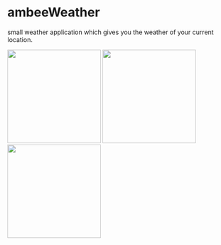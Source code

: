 # ambeeWeather
small weather application which gives you the weather of your current location.

<img src = "https://user-images.githubusercontent.com/69685349/196053531-7f7e134a-7ee3-4a83-9826-73cf25cd7faa.PNG" width="210" hight ="360">  <img src = "https://user-images.githubusercontent.com/69685349/196053545-b02e85ee-793d-4aca-901c-14dddc92c2f3.PNG" width="210" hight ="360">  <img src = "https://user-images.githubusercontent.com/69685349/196053539-995a000a-4a22-4fd8-b206-99d63eacaf84.PNG" width="210" hight ="360">  

